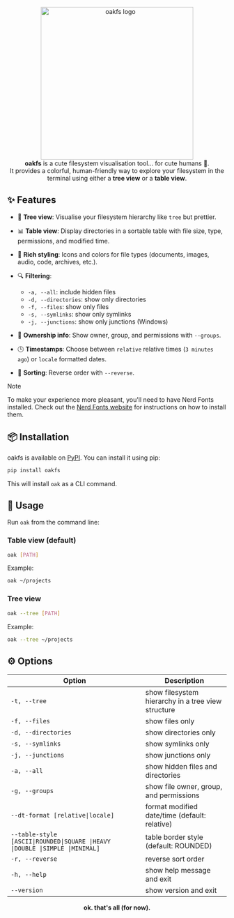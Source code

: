 <p align="center">
  <img src="https://i.imgur.com/BpRXcOW.png" alt="oakfs logo" width="350"/>
  <br>
  <strong>oakfs</strong> is a cute filesystem visualisation tool... for cute humans 🙂.<br/>
  It provides a colorful, human-friendly way to explore your filesystem in the terminal using either a <b>tree view</b> or a <b>table view</b>.
</p>

## ✨ Features

- 🌳 **Tree view**: Visualise your filesystem hierarchy like `tree` but prettier.
- 📊 **Table view**: Display directories in a sortable table with file size, type, permissions, and modified time.
- 🎨 **Rich styling**: Icons and colors for file types (documents, images, audio, code, archives, etc.).
- 🔍 **Filtering**:
    - `-a, --all`: include hidden files
    - `-d, --directories`: show only directories
    - `-f, --files`: show only files
    - `-s, --symlinks`: show only symlinks
    - `-j, --junctions`: show only junctions (Windows)

- 👥 **Ownership info**: Show owner, group, and permissions with `--groups`.
- 🕒 **Timestamps**: Choose between `relative` relative times (`3 minutes ago`) or `locale` formatted dates.
- 🔄 **Sorting**: Reverse order with `--reverse`.

> [!Note]
> To make your experience more pleasant, you'll need to have Nerd Fonts installed. Check out
> the [Nerd Fonts website](https://www.nerdfonts.com/) for instructions on how to install them.

## 📦 Installation

oakfs is available on [PyPI](https://pypi.org/project/pypi). You can install it using pip:

```bash
pip install oakfs
```

This will install `oak` as a CLI command.

## 🚀 Usage

Run `oak` from the command line:

### Table view (default)

```bash
oak [PATH]
```

Example:

```bash
oak ~/projects
```

### Tree view

```bash
oak --tree [PATH]
```

Example:

```bash
oak --tree ~/projects
```

## ⚙️ Options

| Option                                                                        | Description                                        |
|-------------------------------------------------------------------------------|----------------------------------------------------|
| `-t, --tree`                                                                  | show filesystem hierarchy in a tree view structure |
| `-f, --files`                                                                 | show files only                                    |
| `-d, --directories`                                                           | show directories only                              |
| `-s, --symlinks`                                                              | show symlinks only                                 |
| `-j, --junctions`                                                             | show junctions only <Windows>                      |
| `-a, --all`                                                                   | show hidden files and directories                  |
| `-g, --groups`                                                                | show file owner, group, and permissions            |
| `--dt-format [relative\|locale]`                                              | format modified date/time (default: relative)      |
| `--table-style  [ASCII\|ROUNDED\|SQUARE \|HEAVY \|DOUBLE \|SIMPLE \|MINIMAL]` | table border style (default: ROUNDED)              |
| `-r, --reverse`                                                               | reverse sort order                                 |
| `-h, --help`                                                                  | show help message and exit                         |
| `--version`                                                                   | show version and exit                              |

<p align="center">
  <strong>ok. that's all (for now).</strong>
</p>